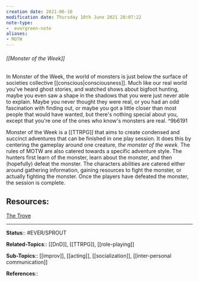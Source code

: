 ```yaml
---
creation date: 2021-06-10
modification date: Thursday 10th June 2021 20:07:22
note-type: 
-  evergreen-note
aliases:
- MOTW
---
```


###### [[Monster of the Week]]

In Monster of the Week, the world of monsters is just below the surface of societies collective [[conscious|consciousness]]. Much like our real world you've heard ghost stories, and watched shows about bigfoot hunting, maybe you even saw a shape in the shadows that you were just never able to explain. Maybe you never thought they were real, or you had an odd fascination with finding out, or maybe you got a little closer than most people that would have wanted, but there's nothing special about you, except that you're one of the ones who know's monsters are real. ^9b6191

Monster of the Week is a [[TTRPG]] that aims to create condensed and succinct adventures that can be finished in one play session. It does this by centering the gameplay around one creature, *the monster of the week.* The rules of MOTW are also catered towards a specific adventure style. The hunters first learn of the monster, learn about the monster, and then (hopefully) defeat the monster. The characters abilities are catered either around gathering information, gaining resources to fight the monster, or actually fighting the monster. Once the players have defeated the monster, the session is complete.

## Resources:
[The Trove](https://thetrove.is/reader.html?file=https%3A%2F%2Fthetrove.is%2FBooks%2FMonster%2520of%2520the%2520Week%2520%2528PbtA%2529%2520%255Bmulti%255D%2FMonster%2520of%2520the%2520Week%2520%2528revised%2529%2FPlaybooks%2FMotW%2520-%2520The%2520Hard%2520Case%2520%2528Revised%2529.pdf)


---

**Status**:: #EVER/SPROUT 

**Related-Topics**:: [[DnD]], [[TTRPG]], [[role-playing]] 
	
**Sub-Topics**::  [[improv]], [[acting]], [[socialization]], [[inter-personal communication]]

**References**::